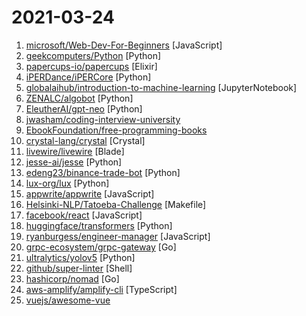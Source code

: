 # 2021-03-24

1. [microsoft/Web-Dev-For-Beginners](https://github.com/microsoft/Web-Dev-For-Beginners "24 Lessons, 12 Weeks, Get Started as a Web Developer") [JavaScript]
2. [geekcomputers/Python](https://github.com/geekcomputers/Python "My Python Examples") [Python]
3. [papercups-io/papercups](https://github.com/papercups-io/papercups "Open-source live customer chat") [Elixir]
4. [iPERDance/iPERCore](https://github.com/iPERDance/iPERCore "Liquid Warping GAN with Attention: A Unified Framework for Human Image Synthesis") [Python]
5. [globalaihub/introduction-to-machine-learning](https://github.com/globalaihub/introduction-to-machine-learning "") [JupyterNotebook]
6. [ZENALC/algobot](https://github.com/ZENALC/algobot "Cryptocurrency trading bot with a graphical user interface.") [Python]
7. [EleutherAI/gpt-neo](https://github.com/EleutherAI/gpt-neo "An implementation of model parallel GPT2& GPT3-like models, with the ability to scale up to full GPT3 sizes (and possibly more!), using the mesh-tensorflow library.") [Python]
8. [jwasham/coding-interview-university](https://github.com/jwasham/coding-interview-university "A complete computer science study plan to become a software engineer.") 
9. [EbookFoundation/free-programming-books](https://github.com/EbookFoundation/free-programming-books "📚 Freely available programming books") 
10. [crystal-lang/crystal](https://github.com/crystal-lang/crystal "The Crystal Programming Language") [Crystal]
11. [livewire/livewire](https://github.com/livewire/livewire "A full-stack framework for Laravel that takes the pain out of building dynamic UIs.") [Blade]
12. [jesse-ai/jesse](https://github.com/jesse-ai/jesse "An advanced crypto trading bot written in Python") [Python]
13. [edeng23/binance-trade-bot](https://github.com/edeng23/binance-trade-bot "Automated cryptocurrency trading bot") [Python]
14. [lux-org/lux](https://github.com/lux-org/lux "Python API for Intelligent Visual Data Discovery") [Python]
15. [appwrite/appwrite](https://github.com/appwrite/appwrite "Appwrite is a secure end-to-end backend server for Web, Mobile, and Flutter developers that is packaged as a set of Docker containers for easy deployment 🚀") [JavaScript]
16. [Helsinki-NLP/Tatoeba-Challenge](https://github.com/Helsinki-NLP/Tatoeba-Challenge "") [Makefile]
17. [facebook/react](https://github.com/facebook/react "A declarative, efficient, and flexible JavaScript library for building user interfaces.") [JavaScript]
18. [huggingface/transformers](https://github.com/huggingface/transformers "🤗Transformers: State-of-the-art Natural Language Processing for Pytorch and TensorFlow 2.0.") [Python]
19. [ryanburgess/engineer-manager](https://github.com/ryanburgess/engineer-manager "A list of engineering manager resource links.") [JavaScript]
20. [grpc-ecosystem/grpc-gateway](https://github.com/grpc-ecosystem/grpc-gateway "gRPC to JSON proxy generator following the gRPC HTTP spec") [Go]
21. [ultralytics/yolov5](https://github.com/ultralytics/yolov5 "YOLOv5 in PyTorch > ONNX > CoreML > TFLite") [Python]
22. [github/super-linter](https://github.com/github/super-linter "Combination of multiple linters to install as a GitHub Action") [Shell]
23. [hashicorp/nomad](https://github.com/hashicorp/nomad "Nomad is an easy-to-use, flexible, and performant workload orchestrator that can deploy a mix of microservice, batch, containerized, and non-containerized applications. Nomad is easy to operate and scale and has native Consul and Vault integrations.") [Go]
24. [aws-amplify/amplify-cli](https://github.com/aws-amplify/amplify-cli "A CLI toolchain for simplifying serverless web and mobile development.") [TypeScript]
25. [vuejs/awesome-vue](https://github.com/vuejs/awesome-vue "🎉 A curated list of awesome things related to Vue.js") 
